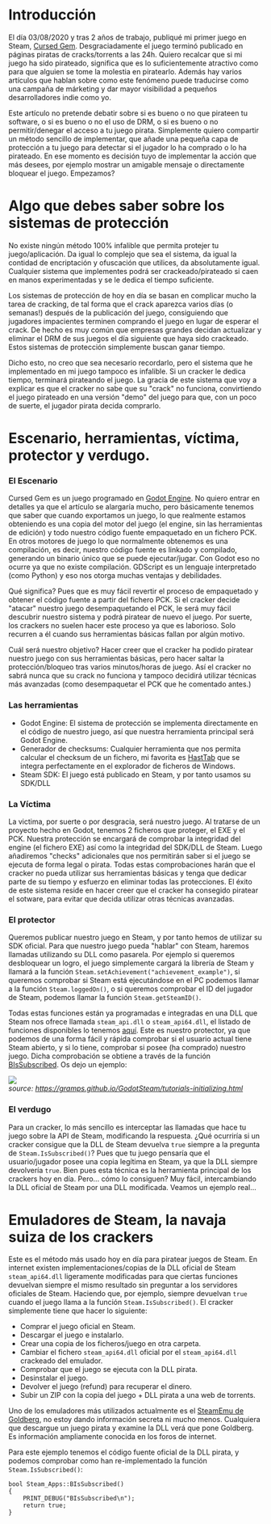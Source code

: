 # Introducción
El día 03/08/2020 y tras 2 años de trabajo, publiqué mi primer juego en Steam, [Cursed Gem](https://store.steampowered.com/app/1194480/Cursed_Gem/). Desgraciadamente el juego terminó publicado en páginas piratas de cracks/torrents a las 24h. Quiero recalcar que si mi juego ha sido pirateado, significa que es lo suficientemente atractivo como para que alguien se tome la molestia en piratearlo. Además hay varios artículos que hablan sobre como este fenómeno puede traducirse como una campaña de márketing y dar mayor visibilidad a pequeños desarrolladores indie como yo.

Este artículo no pretende debatir sobre si es bueno o no que pirateen tu software, o si es bueno o no el uso de DRM, o si es bueno o no permitir/denegar el acceso a tu juego pirata. Simplemente quiero compartir un método sencillo de implementar, que añade una pequeña capa de protección a tu juego para detectar si el jugador lo ha comprado o lo ha pirateado. En ese momento es decisión tuyo de implementar la acción que más desees, por ejemplo mostrar un amigable mensaje o directamente bloquear el juego. Empezamos?

# Algo que debes saber sobre los sistemas de protección
No existe ningún método 100% infalible que permita protejer tu juego/aplicación. Da igual lo complejo que sea el sistema, da igual la contidad de encriptación y ofuscación que utilices, da absolutamente igual. Cualquier sistema que implementes podrá ser crackeado/pirateado si caen en manos experimentadas y se le dedica el tiempo suficiente.

Los sistemas de protección de hoy en día se basan en complicar mucho la tarea de cracking, de tal forma que el crack aparezca varios días (o semanas!) después de la publicación del juego, consiguiendo que jugadores impacientes terminen comprando el juego en lugar de esperar el crack. De hecho es muy común que empresas grandes decidan actualizar y eliminar el DRM de sus juegos el día siguiente que haya sido crackeado. Estos sistemas de protección simplemente buscan ganar tiempo.

Dicho esto, no creo que sea necesario recordarlo, pero el sistema que he implementado en mi juego tampoco es infalible. Si un cracker le dedica tiempo, terminará pirateando el juego. La gracia de este sistema que voy a explicar es que el cracker no sabe que su "crack" no funciona, convirtiendo el juego pirateado en una versión "demo" del juego para que, con un poco de suerte, el jugador pirata decida comprarlo.

# Escenario, herramientas, víctima, protector y verdugo.
### El Escenario
Cursed Gem es un juego programado en [Godot Engine](https://godotengine.org/). No quiero entrar en detalles ya que el artículo se alargaría mucho, pero básicamente tenemos que saber que cuando exportamos un juego, lo que realmente estamos obteniendo es una copia del motor del juego (el engine, sin las herramientas de edición) y todo nuestro código fuente empaquetado en un fichero PCK. En otros motores de juego lo que normalmente obtenemos es una compilación, es decir, nuestro código fuente es linkado y compilado, generando un binario único que se puede ejecutar/jugar. Con Godot eso no ocurre ya que no existe compilación. GDScript es un lenguaje interpretado (como Python) y eso nos otorga muchas ventajas y debilidades.

Qué significa? Pues que es muy fácil revertir el proceso de empaquetado y obtener el código fuente a partir del fichero PCK. Si el cracker decide "atacar" nuestro juego desempaquetando el PCK, le será muy fácil descubrir nuestro sistema y podrá piratear de nuevo el juego. Por suerte, los crackers no suelen hacer este proceso ya que es laborioso. Solo recurren a él cuando sus herramientas básicas fallan por algún motivo.

Cuál será nuestro objetivo? Hacer creer que el cracker ha podido piratear nuestro juego con sus herramientas básicas, pero hacer saltar la protección/bloqueo tras varios minutos/horas de juego. Así el cracker no sabrá nunca que su crack no funciona y tampoco decidirá utilizar técnicas más avanzadas (como desempaquetar el PCK que he comentado antes.)

### Las herramientas
- Godot Engine: El sistema de protección se implementa directamente en el código de nuestro juego, así que nuestra herramienta principal será Godot Engine.
- Generador de checksums: Cualquier herramienta que nos permita calcular el checksum de un fichero, mi favorita es [HastTab](http://implbits.com/products/hashtab/) que se integra perfectamente en el explorador de ficheros de Windows.
- Steam SDK: El juego está publicado en Steam, y por tanto usamos su SDK/DLL

### La Víctima
La victima, por suerte o por desgracia, será nuestro juego. Al tratarse de un proyecto hecho en Godot, tenemos 2 ficheros que proteger, el EXE y el PCK. Nuestra protección se encargará de comprobar la integridad del engine (el fichero EXE) así como la integridad del SDK/DLL de Steam. Luego añadiremos "checks" adicionales que nos permitirán saber si el juego se ejecuta de forma legal o pirata. Todas estas comprobaciones harán que el cracker no pueda utilizar sus herramientas básicas y tenga que dedicar parte de su tiempo y esfuerzo en eliminar todas las protecciones. El éxito de este sistema reside en hacer creer que el cracker ha consegido piratear el sotware, para evitar que decida utilizar otras técnicas avanzadas.

### El protector
Queremos publicar nuestro juego en Steam, y por tanto hemos de utilizar su SDK oficial. Para que nuestro juego pueda "hablar" con Steam, haremos llamadas utilizando su DLL como pasarela. Por ejemplo si queremos desbloquear un logro, el juego simplemente cargará la librería de Steam y llamará a la función `Steam.setAchievement("achievement_example")`, si queremos comprobar si Steam está ejecutándose en el PC podemos llamar a la función `Steam.loggedOn()`, o si queremos comprobar el ID del jugador de Steam, podemos llamar la función `Steam.getSteamID()`.

Todas estas funciones están ya programadas e integradas en una DLL que Steam nos ofrece llamada `steam_api.dll` o `steam_api64.dll`, el listado de funciones disponibles lo tenemos [aquí](https://partner.steamgames.com/doc/api). Este es nuestro protector, ya que podemos de una forma fácil y rápida comprobar si el usuario actual tiene Steam abierto, y si lo tiene, comprobar si posee (ha comprado) nuestro juego. Dicha comprobación se obtiene a través de la función [BIsSubscribed](https://partner.steamgames.com/doc/api/ISteamApps). Os dejo un ejemplo:

![](https://i.imgur.com/oWSeqzQ.png)  
*source: https://gramps.github.io/GodotSteam/tutorials-initializing.html*

### El verdugo
Para un cracker, lo más sencillo es interceptar las llamadas que hace tu juego sobre la API de Steam, modificando la respuesta.
¿Qué ocurriría si un cracker consigue que la DLL de Steam devuelva `true` siempre a la pregunta de `Steam.IsSubscribed()`? Pues que tu juego pensaría que el usuario/jugador posee una copia legítima en Steam, ya que la DLL siempre devolvería `true`. Bien pues esta técnica es la herramienta principal de los crackers hoy en día. Pero... cómo lo consiguen? Muy fácil, intercambiando la DLL oficial de Steam por una DLL modificada. Veamos un ejemplo real...

# Emuladores de Steam, la navaja suiza de los crackers
Este es el método más usado hoy en día para piratear juegos de Steam. En internet existen implementaciones/copias de la DLL oficial de Steam `steam_api64.dll` ligeramente modificadas para que ciertas funciones devuelvan siempre el mismo resultado sin preguntar a los servidores oficiales de Steam. Haciendo que, por ejemplo, siempre devuelvan `true` cuando el juego llama a la función `Steam.IsSubscribed()`. El cracker simplemente tiene que hacer lo siguiente:

- Comprar el juego oficial en Steam.
- Descargar el juego e instalarlo.
- Crear una copia de los ficheros/juego en otra carpeta.
- Cambiar el fichero `steam_api64.dll` oficial por el `steam_api64.dll` crackeado del emulador.
- Comprobar que el juego se ejecuta con la DLL pirata.
- Desinstalar el juego.
- Devolver el juego (refund) para recuperar el dinero.
- Subir un ZIP con la copia del juego + DLL pirata a una web de torrents.

Uno de los emuladores más utilizados actualmente es el [SteamEmu de Goldberg](https://gitlab.com/Mr_Goldberg/goldberg_emulator), no estoy dando información secreta ni mucho menos. Cualquiera que descargue un juego pirata y examine la DLL verá que pone Goldberg. Es información ampliamente conocida en los foros de internet.

Para este ejemplo tenemos el código fuente oficial de la DLL pirata, y podemos comprobar como han re-implementado la función `Steam.IsSubscribed()`:

    bool Steam_Apps::BIsSubscribed()
    {
        PRINT_DEBUG("BIsSubscribed\n");
        return true;
    }
